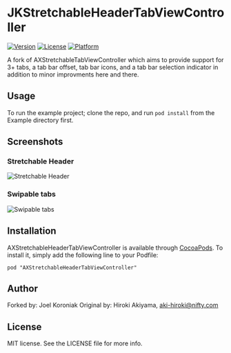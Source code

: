 # JKStretchableHeaderTabViewController

[![Version](https://img.shields.io/cocoapods/v/AXStretchableHeaderTabViewController.svg?style=flat)](http://cocoadocs.org/docsets/AXStretchableHeaderTabViewController)
[![License](https://img.shields.io/cocoapods/l/AXStretchableHeaderTabViewController.svg?style=flat)](http://cocoadocs.org/docsets/AXStretchableHeaderTabViewController)
[![Platform](https://img.shields.io/cocoapods/p/AXStretchableHeaderTabViewController.svg?style=flat)](http://cocoadocs.org/docsets/AXStretchableHeaderTabViewController)

A fork of AXStretchableTabViewController which aims to provide support for 3+ tabs, a tab bar offset, tab bar icons, and a tab bar selection indicator in addition to minor improvments here and there.

## Usage

To run the example project; clone the repo, and run `pod install` from the Example directory first.

## Screenshots

### Stretchable Header

![Stretchable Header](https://raw.githubusercontent.com/akiroom/AXStretchableHeaderTabViewController/master/Screenshots/screenshot-stretchable.gif)

### Swipable tabs

![Swipable tabs](https://raw.githubusercontent.com/akiroom/AXStretchableHeaderTabViewController/master/Screenshots/screenshot-swipable.gif)

## Installation

AXStretchableHeaderTabViewController is available through [CocoaPods](http://cocoapods.org). To install
it, simply add the following line to your Podfile:

    pod "AXStretchableHeaderTabViewController"

## Author

Forked by: Joel Koroniak
Original by: Hiroki Akiyama, aki-hiroki@nifty.com

## License

MIT license. See the LICENSE file for more info.
